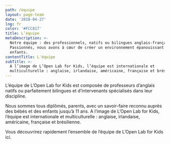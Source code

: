 ```yaml
---
path: /equipe
layout: page-team
date: '2018-04-27'
lng: fr
color: '#FCC817'
title: L’équipe
metaDescription: >-
  Notre équipe : des professionnels, natifs ou bilingues anglais-français.
  Passionnés, nous avons à cœur de créer un environnement épanouissant pour les
  enfants.
contentTitle: L'équipe
subTitle: >-
  A l’image de L’Open Lab for Kids, l’équipe est internationale et
  multiculturelle : anglaise, irlandaise, américaine, française et brésilienne.
---
```


L’équipe de L’Open Lab for Kids est composée de professeurs d’anglais natifs ou parfaitement bilingues et d’intervenants spécialisés dans leur discipline. 

Nous sommes tous diplômés, parents, avec un savoir-faire reconnu auprès des bébés et des enfants jusqu’à 11 ans. A l’image de L’Open Lab for Kids, l’équipe est internationale et multiculturelle : anglaise, irlandaise, américaine, française et brésilienne.

Vous découvrirez rapidement l’ensemble de l’équipe de L’Open Lab for Kids ici.
